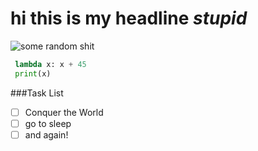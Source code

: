# hi this is my headline *stupid*
![some random shit](https://www.physicsforums.com/styles/physicsforums/xenforo/logo.png)
```python
 lambda x: x + 45
 print(x)
```
###Task List
- [ ] Conquer the World
- [ ] go to sleep
- [ ] and again!
